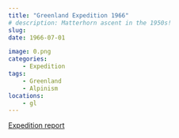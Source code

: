 ```yaml
---
title: "Greenland Expedition 1966"
# description: Matterhorn ascent in the 1950s!
slug: 
date: 1966-07-01

image: 0.png
categories:
    - Expedition
tags:
    - Greenland
    - Alpinism
locations:
    - gl
---
```


[Expedition report](/documents/eastgreenland1966.pdf)

